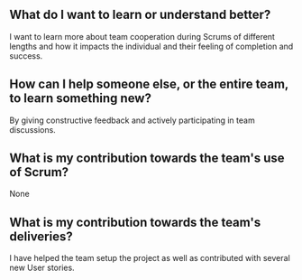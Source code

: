 ## What do I want to learn or understand better?
I want to learn more about team cooperation during Scrums of different lengths and how it impacts the individual and their feeling of completion and success.

## How can I help someone else, or the entire team, to learn something new?
By giving constructive feedback and actively participating in team discussions.

## What is my contribution towards the team's use of Scrum?
None

## What is my contribution towards the team's deliveries?
I have helped the team setup the project as well as contributed with several new User stories.